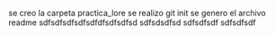se creo la carpeta practica_lore
se realizo git init
se genero el archivo readme
sdfsdfsdfsdfsdfdfsdfsdfsd
sdfsdsdfsd
sdfsdfsdf
sdfsdfsdf
